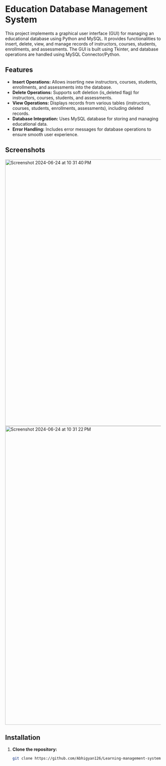 # Education Database Management System

This project implements a graphical user interface (GUI) for managing an educational database using Python and MySQL. It provides functionalities to insert, delete, view, and manage records of instructors, courses, students, enrollments, and assessments. The GUI is built using Tkinter, and database operations are handled using MySQL Connector/Python.

## Features

- **Insert Operations:** Allows inserting new instructors, courses, students, enrollments, and assessments into the database.
- **Delete Operations:** Supports soft deletion (is_deleted flag) for instructors, courses, students, and assessments.
- **View Operations:** Displays records from various tables (instructors, courses, students, enrollments, assessments), including deleted records.
- **Database Integration:** Uses MySQL database for storing and managing educational data.
- **Error Handling:** Includes error messages for database operations to ensure smooth user experience.

## Screenshots

<img width="862" alt="Screenshot 2024-06-24 at 10 31 40 PM" src="https://github.com/Abhigyan126/Learning-management-system/assets/108809711/4ed06310-0e3c-4359-9d26-567a2c8d8444">
<img width="966" alt="Screenshot 2024-06-24 at 10 31 22 PM" src="https://github.com/Abhigyan126/Learning-management-system/assets/108809711/aa6aea9c-0309-4292-ba3c-5193cb76bf19">


## Installation

1. **Clone the repository:**

   ```bash
   git clone https://github.com/Abhigyan126/Learning-management-system.git
